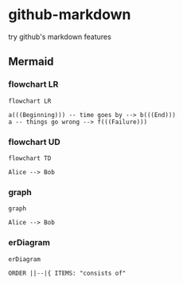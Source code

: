 # github-markdown

try github's markdown features


## Mermaid

### flowchart LR

``` mermaid
flowchart LR

a(((Beginning))) -- time goes by --> b(((End)))
a -- things go wrong --> f(((Failure)))
```

### flowchart UD

```mermaid
flowchart TD

Alice --> Bob
```

### graph

```mermaid
graph

Alice --> Bob
```

### erDiagram

```mermaid
erDiagram

ORDER ||--|{ ITEMS: "consists of"

```

